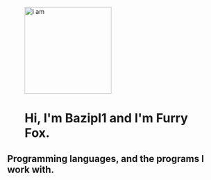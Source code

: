 <figure>
  <img src="https://media.stickerswiki.app/foxflea/38698.512.webp" width="200" alt="i am">
  <figcaption><h1>Hi, I'm Bazipl1 and I'm Furry Fox.</h1></figcaption>
</figure>
<dev>
  <h2>Programming languages, and the programs I work with.</h2>
</dev>


